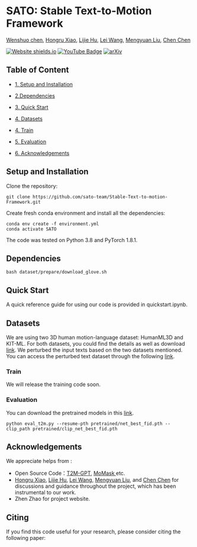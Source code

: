 # SATO: Stable Text-to-Motion Framework

[Wenshuo chen](https://github.com/shurdy123), [Hongru Xiao](https://github.com/Hongru0306), [Lijie Hu](https://sites.google.com/view/lijiehu/homepage), [Lei Wang](), [Mengyuan Liu](https://leiwangr.github.io/), [Chen Chen](https://www.crcv.ucf.edu/chenchen/)

[![Website shields.io](https://img.shields.io/website?url=http%3A//poco.is.tue.mpg.de)]() [![YouTube Badge](https://img.shields.io/badge/YouTube-Watch-red?style=flat-square&logo=youtube)]()  [![arXiv](https://img.shields.io/badge/arXiv-2308.12965-00ff00.svg)]()  

<!-- <div style="display:flex;">
    <img src="assets/run_lola.gif" width="45%" style="margin-right: 1%;">
    <img src="assets/yt_solo.gif" width="45%">
</div> -->

## Table of Content

* [1. Setup and Installation](#setup)

* [2.Dependencies](#Dependencies)

* [3. Quick Start](#quickstart)

* [4. Datasets](#datasets)

* [4. Train](#train)

* [5. Evaluation](#eval)

* [6. Acknowledgements](#acknowledgements)

  

## Setup and Installation <a name="setup"></a>

Clone the repository: 

```shell
git clone https://github.com/sato-team/Stable-Text-to-motion-Framework.git
```

Create fresh conda environment and install all the dependencies:

```
conda env create -f environment.yml
conda activate SATO
```

The code was tested on Python 3.8 and PyTorch 1.8.1.

## Dependencies<a name="Dependencies"></a>

```shell
bash dataset/prepare/download_glove.sh
```

## **Quick Start**<a name="quickstart"></a>

A quick reference guide for using our code is provided in quickstart.ipynb.

## Datasets<a name="datasets"></a>

We are using two 3D human motion-language dataset: HumanML3D and KIT-ML. For both datasets, you could find the details as well as download [link](https://github.com/EricGuo5513/HumanML3D).
We perturbed the input texts based on the two datasets mentioned. You can access the perturbed text dataset through the following [link]().

### **Train**<a name="train"></a>

We will release the training code soon.

### **Evaluation**<a name="eval"></a>

You can download the pretrained models in this [link](). 

```shell
python eval_t2m.py --resume-pth pretrained/net_best_fid.pth --clip_path pretrained/clip_net_best_fid.pth
```

## Acknowledgements<a name="acknowledgements"></a>

We appreciate helps from :

- Open Source Code：[T2M-GPT](https://github.com/Mael-zys/T2M-GPT), [MoMask ](https://github.com/EricGuo5513/momask-codes)etc.
- [Hongru Xiao](https://github.com/Hongru0306), [Lijie Hu](https://sites.google.com/view/lijiehu/homepage), [Lei Wang](), [Mengyuan Liu](https://leiwangr.github.io/), and [Chen Chen](https://www.crcv.ucf.edu/chenchen/) for discussions and guidance throughout the project, which has been instrumental to our work.
- Zhen Zhao for project website.

## Citing<a name="citing"></a>

If you find this code useful for your research, please consider citing the following paper:

```bibtex

```

